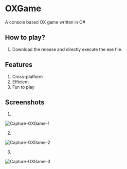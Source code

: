 # OXGame
A console based OX game written in C#

## How to play?
1. Download the release and directly execute the exe file.

## Features
1. Cross-platform
2. Efficient
3. Fun to play

## Screenshots
1)
![Capture-OXGame-1](https://github.com/coderganesh/OXGame/assets/114060586/2417a0d2-0cc1-4ac9-a652-abcc7808b91e)

2)
![Capture-OXGame-2](https://github.com/coderganesh/OXGame/assets/114060586/0050b843-1231-4244-9581-425b3820a482)

3)
![Capture-OXGame-3](https://github.com/coderganesh/OXGame/assets/114060586/96b3107d-08f2-4f9d-a4a6-3320aae364a0)

